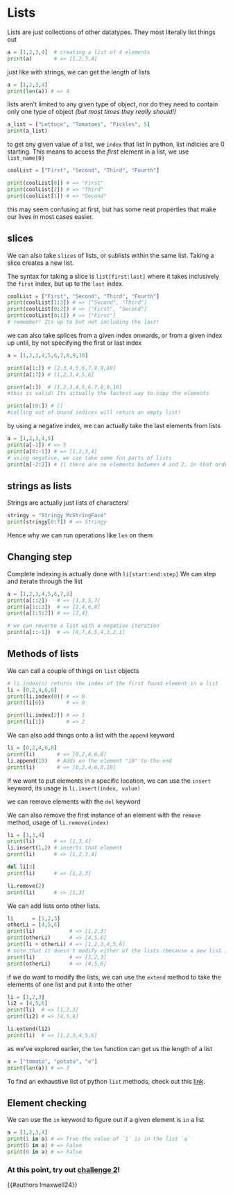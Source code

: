 # Lists

Lists are just collections of other datatypes. They most literally list things out

```py
a = [1,2,3,4]  # creating a list of 4 elements
print(a)       # => [1,2,3,4]
```

just like with strings, we can get the length of lists

```py
a = [1,2,3,4]
print(len(a)) # => 4
```

lists aren't limited to any given type of object, nor do they need to contain only one type of object *(but most times they really should!)*

```py
a_list = ["Lettuce", "Tomatoes", "Pickles", 5]
print(a_list)
```

to get any given value of a list, we `index` that list
In python, list indicies are 0 starting. This means to access the *first* element in a list, we use `list_name[0]`

```py
coolList = ["First", "Second", "Third", "Fourth"]

print(coolList[0]) # => "First"
print(coolList[2]) # => "Third"
print(coolList[1]) # => "Second"
```

this may seem confusing at first, but has some neat properties that make our lives in most cases easier.

slices
--- 

We can also take `slices` of lists, or sublists within the same list. Taking a slice creates a new list.

The syntax for taking a slice is `list[first:last]` where it takes inclusively the `first` index, but up to the `last` index. 

```py
coolList = ["First", "Second", "Third", "Fourth"]
print(coolList[1:3]) # => ["Second", "Third"]
print(coolList[0:2]) # => ["First", "Second"]
print(coolList[0:1]) # => ["First"] 
# remember! Its up to but not including the last!
```

we can also take splices from a given index onwards, or from a given index up until, by not specifying the first or last index

```py
a = [1,2,3,4,5,6,7,8,9,10]

print(a[1:]) # [2,3,4,5,6,7,8,9,10]
print(a[:7]) # [1,2,3,4,5,6]

print(a[:])  # [1,2,3,4,5,6,7,8,9,10] 
#this is valid! Its actually the fastest way to copy the elements

print(a[10:]) # []
#calling out of bound indices will return an empty list!
```

by using a negative index, we can actually take the last elements from lists

```py
a = [1,2,3,4,5]
print(a[-1]) # => 5
print(a[0:-1]) # => [1,2,3,4]
# using negative, we can take some fun parts of lists
print(a[-2:2]) # [] there are no elements between 4 and 2, in that order
```  

strings as lists
---

Strings are actually just lists of characters!
```py
stringy = "Stringy McStringFace"
print(stringy[0:7]) # => Stringy
```
Hence why we can run operations like `len` on them

Changing step 
---

Complete indexing is actually done with `li[start:end:step]` We can step and iterate through the list
```py
a = [1,2,3,4,5,6,7,8]
print(a[::2])   # => [1,3,5,7]
print(a[1::2])  # => [2,4,6,8]
print(a[1:5:2]) # => [2,4]

# we can reverse a list with a negative iteration
print(a[::-1])  # => [8,7,6,5,4,3,2,1]
```


Methods of lists
---

We can call a couple of things on `list` objects

```py
# li.index(n) returns the index of the first found element in a list
li = [0,2,4,6,8]
print(li.index(0)) # => 0
print(li[0])       # => 0

print(li.index[2]) # => 1
print(li[1])       # => 2
```

We can also add things onto a list with the `append` keyword

```py
li = [0,2,4,6,8]
print(li)       # => [0,2,4,6,8]
li.append(10)   # Adds on the element "10" to the end
print(li)       # => [0,2,4,6,8,10]
```

If we want to put elements in a specific location, we can use the `insert` keyword, its usage is `li.insert(index, value)`

we can remove elements with the `del` keyword

We can also remove the first instance of an element with  the `remove` method, usage of `li.remove(index)`
```py
li = [1,3,4]
print(li)      # => [1,3,4]
li.insert(1,2) # inserts that element
print(li)      # => [1,2,3,4]

del li[3]
print(li)      # => [1,2,3]

li.remove(2)
print(li)      # => [1,3]
```

We can add lists onto other lists.
```py
li      = [1,2,3]
otherLi = [4,5,6]
print(li)           # => [1,2,3]
print(otherLi)      # => [4,5,6]
print(li + otherLi) # => [1,2,3,4,5,6]
# note that it doesn't modify either of the lists (because a new list is created!)
print(li)           # => [1,2,3] 
print(otherLi)      # => [4,5,6]
```

if we do want to modify the lists, we can use the `extend` method to take the elements of one list and put it into the other

```py
li = [1,2,3]
li2 = [4,5,6]
print(li)  # => [1,2,3]
print(li2) # => [4,5,6]

li.extend(li2)
print(li)  # => [1,2,3,4,5,6]
```

as we've explored earlier, the `len` function can get us the length of a list
```py
a = ["tomato", "potato", "o"]
print(len(a)) # => 3
```

To find an exhaustive list of python `list` methods, check out this [link]([url](https://docs.python.org/3/tutorial/datastructures.html)).

Element checking
---
We can use the `in` keyword to figure out if a given element is `in` a list

```py
a = [1,2,3,4]
print(1 in a) # => True the value of `1` is in the list `a`
print(5 in a) # => False
print(0 in a) # => False
```

### At this point, try out [challenge 2](../challenges/2.md)!

{{#authors lmaxwell24}}
